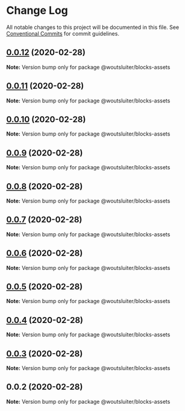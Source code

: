 # Change Log

All notable changes to this project will be documented in this file.
See [Conventional Commits](https://conventionalcommits.org) for commit guidelines.

## [0.0.12](https://github.com/woutsluiter/blocks/compare/v0.0.11...v0.0.12) (2020-02-28)

**Note:** Version bump only for package @woutsluiter/blocks-assets





## [0.0.11](https://github.com/woutsluiter/blocks/compare/v0.0.10...v0.0.11) (2020-02-28)

**Note:** Version bump only for package @woutsluiter/blocks-assets





## [0.0.10](https://github.com/woutsluiter/blocks/compare/v0.0.9...v0.0.10) (2020-02-28)

**Note:** Version bump only for package @woutsluiter/blocks-assets





## [0.0.9](https://github.com/woutsluiter/blocks/compare/v0.0.8...v0.0.9) (2020-02-28)

**Note:** Version bump only for package @woutsluiter/blocks-assets





## [0.0.8](https://github.com/woutsluiter/blocks/compare/v0.0.7...v0.0.8) (2020-02-28)

**Note:** Version bump only for package @woutsluiter/blocks-assets





## [0.0.7](https://github.com/woutsluiter/blocks/compare/v0.0.6...v0.0.7) (2020-02-28)

**Note:** Version bump only for package @woutsluiter/blocks-assets





## [0.0.6](https://github.com/woutsluiter/blocks/compare/v0.0.5...v0.0.6) (2020-02-28)

**Note:** Version bump only for package @woutsluiter/blocks-assets





## [0.0.5](https://github.com/woutsluiter/blocks/compare/v0.0.4...v0.0.5) (2020-02-28)

**Note:** Version bump only for package @woutsluiter/blocks-assets





## [0.0.4](https://github.com/woutsluiter/blocks/compare/v0.0.3...v0.0.4) (2020-02-28)

**Note:** Version bump only for package @woutsluiter/blocks-assets





## [0.0.3](https://github.com/woutsluiter/blocks/compare/v0.0.2...v0.0.3) (2020-02-28)

**Note:** Version bump only for package @woutsluiter/blocks-assets





## 0.0.2 (2020-02-28)

**Note:** Version bump only for package @woutsluiter/blocks-assets
